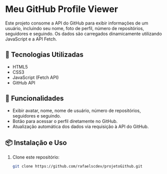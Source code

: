 # Meu GitHub Profile Viewer

Este projeto consome a API do GitHub para exibir informações de um usuário, incluindo seu nome, foto de perfil, número de repositórios, seguidores e seguindo. Os dados são carregados dinamicamente utilizando JavaScript e a API Fetch.

## 🚀 Tecnologias Utilizadas

- HTML5
- CSS3
- JavaScript (Fetch API)
- GitHub API

## 📌 Funcionalidades

- Exibir avatar, nome, nome de usuário, número de repositórios,       seguidores e seguindo.
- Botão para acessar o perfil diretamente no GitHub.
- Atualização automática dos dados via requisição à API do GitHub.

## 📦 Instalação e Uso

1. Clone este repositório:

   ```bash
   git clone https://github.com/rafaelscdev/projetoGithub.git
